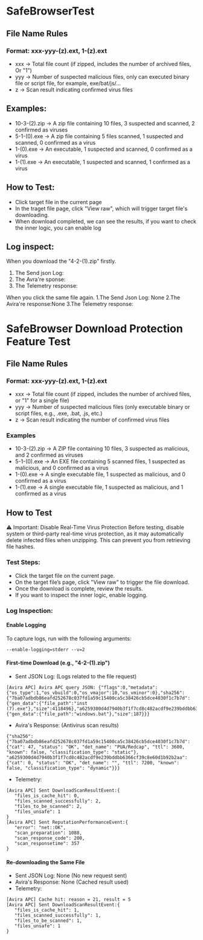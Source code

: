 # SafeBrowserTest

## File Name Rules
### Format: xxx-yyy-(z).ext, 1-(z).ext
- xxx → Total file count (if zipped, includes the number of archived files, Or "1")
- yyy → Number of suspected malicious files, only can executed binary file or script file, for example, exe/bat/js/...
- z → Scan result indicating confirmed virus files
## Examples:
- 10-3-(2).zip → A zip file containing 10 files, 3 suspected and scanned, 2 confirmed as viruses
- 5-1-(0).exe → A zip file containing  5 files scanned, 1 suspected and scanned, 0 confirmed as a virus
- 1-(0).exe → An executable, 1 suspected and scanned, 0 confirmed as a virus
- 1-(1).exe → An executable, 1 suspected and scanned, 1 confirmed as a virus
## How to Test:
- Click target file in the current page
- In the traget file page, click "View raw", which will trigger target file's downloading.
- When download completed, we can see the results, if you want to check the inner logic, you can enable log
## Log inspect:
When you download the "4-2-(1).zip" firstly. 
1. The Send json Log:
2. The Avra're sponse:
3. The Telemetry response:

When you click the same file again.
1.The Send Json Log: None
2.The Avira're response:None
3.The  Telemetry response:

# SafeBrowser Download Protection Feature Test

## File Name Rules
### Format: xxx-yyy-(z).ext, 1-(z).ext
- xxx → Total file count (if zipped, includes the number of archived files, or "1" for a single file)
- yyy → Number of suspected malicious files (only executable binary or script files, e.g., .exe, .bat, .js, etc.)
- z → Scan result indicating the number of confirmed virus files
### Examples
- 10-3-(2).zip → A ZIP file containing 10 files, 3 suspected as malicious, and 2 confirmed as viruses
- 5-1-(0).exe → An EXE file containing 5 scanned files, 1 suspected as malicious, and 0 confirmed as a virus
- 1-(0).exe → A single executable file, 1 suspected as malicious, and 0 confirmed as a virus
- 1-(1).exe → A single executable file, 1 suspected as malicious, and 1 confirmed as a virus
## How to Test
⚠️ Important: Disable Real-Time Virus Protection
Before testing, disable system or third-party real-time virus protection, as it may automatically delete infected files when unzipping. This can prevent you from retrieving file hashes.
### Test Steps:
- Click the target file on the current page.
- On the target file’s page, click "View raw" to trigger the file download.
- Once the download is complete, review the results.
- If you want to inspect the inner logic, enable logging.
### Log Inspection:
#### Enable Logging
To capture logs, run with the following arguments:
```
--enable-logging=stderr --v=2
```
#### First-time Download (e.g., "4-2-(1).zip")
- Sent JSON Log: (Logs related to the file request)
```
[Avira APC] Avira APC query JSON: {"flags":0,"metadata":{"os_type":1,"os_vbuild":0,"os_vmajor":10,"os_vminor":0},"sha256":{"7ba07adbdb86eafd252678c037fd1a59c15400ca5c38426cb5dce4030f1c7b7d":{"gen_data":{"file_path":"inst (7).exe"},"size":4118496},"a6259300d4d7940b3f1f7cd8c482acdf9e239bddbb6366cf39c8e60d1b92b2aa":{"gen_data":{"file_path":"windows.bat"},"size":187}}}
```
- Avira's Response: (Antivirus scan results)
```
{"sha256": {"7ba07adbdb86eafd252678c037fd1a59c15400ca5c38426cb5dce4030f1c7b7d": {"cat": 47, "status": "OK", "det_name": "PUA/Redcap", "ttl": 3600, "known": false, "classification_type": "static"}, "a6259300d4d7940b3f1f7cd8c482acdf9e239bddbb6366cf39c8e60d1b92b2aa": {"cat": 0, "status": "OK", "det_name": "", "ttl": 7200, "known": false, "classification_type": "dynamic"}}}
```
- Telemetry: 
```
[Avira APC] Sent DownloadScanResultEvent:{
   "files_is_cache_hit": 0,
   "files_scanned_successfully": 2,
   "files_to_be_scanned": 2,
   "files_unsafe": 1
}
[Avira APC] Sent ReputationPerformanceEvent:{
   "error": "net::OK",
   "scan_preparation": 1088,
   "scan_response_code": 200,
   "scan_responsetime": 357
}
```
#### Re-downloading the Same File
- Sent JSON Log: None (No new request sent)
- Avira's Response: None (Cached result used)
- Telemetry: 
```
[Avira APC] Cache hit: reason = 21, result = 5
[Avira APC] Sent DownloadScanResultEvent:{
   "files_is_cache_hit": 1,
   "files_scanned_successfully": 1,
   "files_to_be_scanned": 1,
   "files_unsafe": 1
}
```
